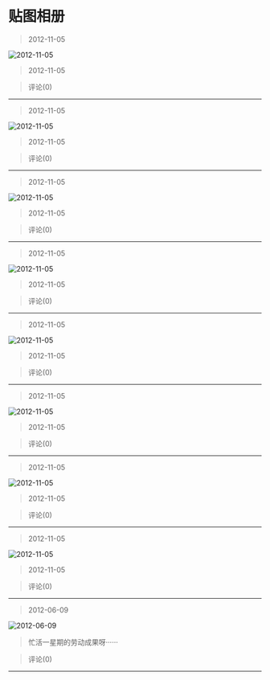 # 贴图相册

> 2012-11-05

![2012-11-05](https://pan.4a1801.life/d/Onedrive-4A1801/%E4%B8%AA%E4%BA%BA%E5%BB%BA%E7%AB%99/public/Qzone_wyf/Albums/其他/贴图相册/1_2012-11-05_FB5F755A.webp)

> 2012-11-05

> 评论(0)

---

> 2012-11-05

![2012-11-05](https://pan.4a1801.life/d/Onedrive-4A1801/%E4%B8%AA%E4%BA%BA%E5%BB%BA%E7%AB%99/public/Qzone_wyf/Albums/其他/贴图相册/2_2012-11-05_4C502059.webp)

> 2012-11-05

> 评论(0)

---

> 2012-11-05

![2012-11-05](https://pan.4a1801.life/d/Onedrive-4A1801/%E4%B8%AA%E4%BA%BA%E5%BB%BA%E7%AB%99/public/Qzone_wyf/Albums/其他/贴图相册/3_2012-11-05_497495C1.webp)

> 2012-11-05

> 评论(0)

---

> 2012-11-05

![2012-11-05](https://pan.4a1801.life/d/Onedrive-4A1801/%E4%B8%AA%E4%BA%BA%E5%BB%BA%E7%AB%99/public/Qzone_wyf/Albums/其他/贴图相册/4_2012-11-05_BAFE13B1.webp)

> 2012-11-05

> 评论(0)

---

> 2012-11-05

![2012-11-05](https://pan.4a1801.life/d/Onedrive-4A1801/%E4%B8%AA%E4%BA%BA%E5%BB%BA%E7%AB%99/public/Qzone_wyf/Albums/其他/贴图相册/5_2012-11-05_389C4CF9.webp)

> 2012-11-05

> 评论(0)

---

> 2012-11-05

![2012-11-05](https://pan.4a1801.life/d/Onedrive-4A1801/%E4%B8%AA%E4%BA%BA%E5%BB%BA%E7%AB%99/public/Qzone_wyf/Albums/其他/贴图相册/6_2012-11-05_A049B2E5.webp)

> 2012-11-05

> 评论(0)

---

> 2012-11-05

![2012-11-05](https://pan.4a1801.life/d/Onedrive-4A1801/%E4%B8%AA%E4%BA%BA%E5%BB%BA%E7%AB%99/public/Qzone_wyf/Albums/其他/贴图相册/7_2012-11-05_9FAC311F.webp)

> 2012-11-05

> 评论(0)

---

> 2012-11-05

![2012-11-05](https://pan.4a1801.life/d/Onedrive-4A1801/%E4%B8%AA%E4%BA%BA%E5%BB%BA%E7%AB%99/public/Qzone_wyf/Albums/其他/贴图相册/8_2012-11-05_166EA97A.webp)

> 2012-11-05

> 评论(0)

---

> 2012-06-09

![2012-06-09](https://pan.4a1801.life/d/Onedrive-4A1801/%E4%B8%AA%E4%BA%BA%E5%BB%BA%E7%AB%99/public/Qzone_wyf/Albums/其他/贴图相册/9_2012-06-09_93DE935D.webp)

> 忙活一星期的劳动成果呀······

> 评论(0)

---

